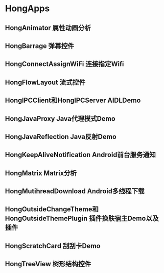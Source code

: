 # HongApps

HongAnimator 属性动画分析
-
HongBarrage 弹幕控件
-
HongConnectAssignWiFi 连接指定Wifi
-
HongFlowLayout 流式控件
-
HongIPCClient和HongIPCServer AIDLDemo
-
HongJavaProxy Java代理模式Demo
-
HongJavaReflection Java反射Demo
-
HongKeepAliveNotification Android前台服务通知
-
HongMatrix Matrix分析
-
HongMutihreadDownload Android多线程下载
-
HongOutsideChangeTheme和HongOutsideThemePlugin 插件换肤宿主Demo以及插件
-
HongScratchCard 刮刮卡Demo
-
HongTreeView 树形结构控件
-
